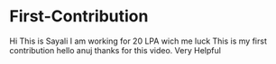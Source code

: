 # First-Contribution
Hi This is Sayali I am working for 20 LPA wich me luck 
This is my first contribution
hello anuj thanks for this video. Very Helpful
